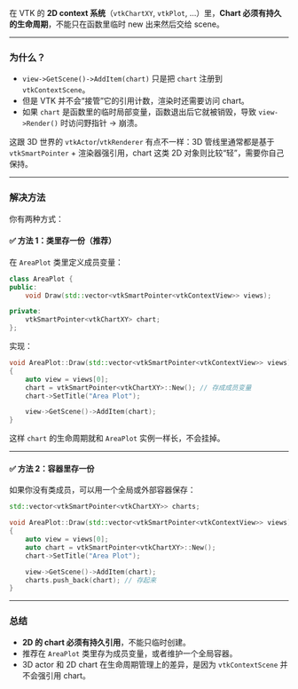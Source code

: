 在 VTK 的 **2D context 系统**（`vtkChartXY`, `vtkPlot`, …）里，**Chart 必须有持久的生命周期**，不能只在函数里临时 new 出来然后交给 scene。

------

### **为什么？**

- `view->GetScene()->AddItem(chart)` 只是把 `chart` 注册到 `vtkContextScene`。
- 但是 VTK 并不会“接管”它的引用计数，渲染时还需要访问 chart。
- 如果 `chart` 是函数里的临时局部变量，函数退出后它就被销毁，导致 `view->Render()` 时访问野指针 → 崩溃。

这跟 3D 世界的 `vtkActor`/`vtkRenderer` 有点不一样：3D 管线里通常都是基于 `vtkSmartPointer` + 渲染器强引用，chart 这类 2D 对象则比较“轻”，需要你自己保持。

------

### **解决方法**

你有两种方式：

#### ✅ 方法 1：类里存一份（推荐）

在 `AreaPlot` 类里定义成员变量：

```cpp
class AreaPlot {
public:
    void Draw(std::vector<vtkSmartPointer<vtkContextView>> views);

private:
    vtkSmartPointer<vtkChartXY> chart;
};
```

实现：

```cpp
void AreaPlot::Draw(std::vector<vtkSmartPointer<vtkContextView>> views)
{
    auto view = views[0];
    chart = vtkSmartPointer<vtkChartXY>::New(); // 存成成员变量
    chart->SetTitle("Area Plot");

    view->GetScene()->AddItem(chart);
}
```

这样 `chart` 的生命周期就和 `AreaPlot` 实例一样长，不会挂掉。

------

#### ✅ 方法 2：容器里存一份

如果你没有类成员，可以用一个全局或外部容器保存：

```cpp
std::vector<vtkSmartPointer<vtkChartXY>> charts;

void AreaPlot::Draw(std::vector<vtkSmartPointer<vtkContextView>> views)
{
    auto view = views[0];
    auto chart = vtkSmartPointer<vtkChartXY>::New();
    chart->SetTitle("Area Plot");

    view->GetScene()->AddItem(chart);
    charts.push_back(chart); // 存起来
}
```

------

### **总结**

- **2D 的 chart 必须有持久引用**，不能只临时创建。
- 推荐在 `AreaPlot` 类里存为成员变量，或者维护一个全局容器。
- 3D actor 和 2D chart 在生命周期管理上的差异，是因为 `vtkContextScene` 并不会强引用 chart。

